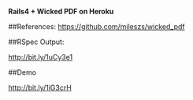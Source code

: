 **Rails4 + Wicked PDF on Heroku**

##References:
https://github.com/mileszs/wicked_pdf

##RSpec Output: 

http://bit.ly/1uCy3e1

##Demo

http://bit.ly/1iG3crH